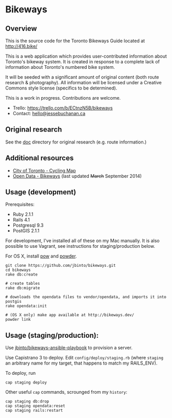 # Bikeways

## Overview

This is the source code for the Toronto Bikeways Guide located at http://416.bike/

This is a web application which provides user-contributed information about Toronto's bikeway  system. It is created in response to a complete lack of information about Toronto's numbered bike system.

It will be seeded with a significant amount of original content (both route research & photography). All information will be licensed under a Creative Commons style license (specifics to be determined).

This is a work in progress. Contributions are welcome. 

* Trello: https://trello.com/b/ECtnzN5B/bikeways
* Contact: hello@jessebuchanan.ca

## Original research

See the [doc](https://github.com/jbinto/bikeways/tree/master/doc) directory for original research (e.g. route information.)

## Additional resources

* [City of Toronto - Cycling Map](http://www1.toronto.ca/wps/portal/contentonly?vgnextoid=42b3970aa08c1410VgnVCM10000071d60f89RCRD)
* [Open Data - Bikeways](http://www1.toronto.ca/wps/portal/contentonly?vgnextoid=9ecd5f9cd70bb210VgnVCM1000003dd60f89RCRD&vgnextchannel=1a66e03bb8d1e310VgnVCM10000071d60f89RCRD) (last updated ~~March~~ September 2014)


## Usage (development)

Prerequisites:

* Ruby 2.1.1
* Rails 4.1
* Postgresql 9.3
* PostGIS 2.1.1

For development, I've installed all of these on my Mac manually. It is also possible to use Vagrant, see instructions for staging/production below.

For OS X, install [pow](http://pow.cx/) and [powder](https://github.com/rodreegez/powder).

```
git clone https://github.com/jbinto/bikeways.git
cd bikeways
rake db:create

# create tables
rake db:migrate

# downloads the opendata files to vendor/opendata, and imports it into postgis
rake opendata:init

# (OS X only) make app available at http://bikeways.dev/
powder link
```

## Usage (staging/production):

Use [jbinto/bikeways-ansible-playbook](https://github.com/jbinto/bikeways-ansible-playbook) to provision a server.

Use Capistrano 3 to deploy. Edit `config/deploy/staging.rb` (where `staging` an arbitrary name for my target, that happens to match my RAILS_ENV).

To deploy, run

```
cap staging deploy
```

Other useful `cap` commands, scrounged from my `history`:

```
cap staging db:drop
cap staging opendata:reset
cap staging rails:restart
```